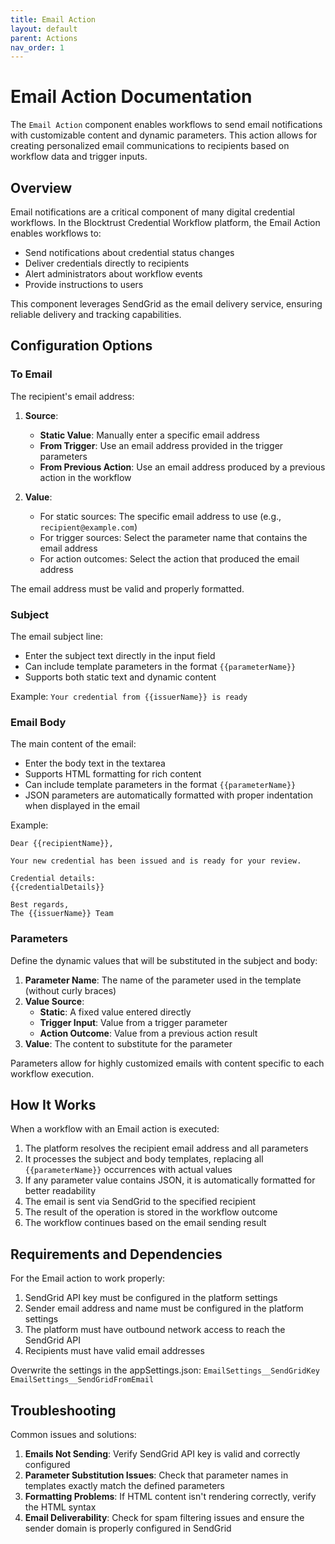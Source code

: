 ```yaml
---
title: Email Action
layout: default
parent: Actions
nav_order: 1
---
```


# Email Action Documentation

The `Email Action` component enables workflows to send email notifications with customizable content and dynamic parameters. This action allows for creating personalized email communications to recipients based on workflow data and trigger inputs.

## Overview

Email notifications are a critical component of many digital credential workflows. In the Blocktrust Credential Workflow platform, the Email Action enables workflows to:

- Send notifications about credential status changes
- Deliver credentials directly to recipients
- Alert administrators about workflow events
- Provide instructions to users

This component leverages SendGrid as the email delivery service, ensuring reliable delivery and tracking capabilities.

## Configuration Options

### To Email

The recipient's email address:

1. **Source**: 
   - **Static Value**: Manually enter a specific email address
   - **From Trigger**: Use an email address provided in the trigger parameters
   - **From Previous Action**: Use an email address produced by a previous action in the workflow

2. **Value**: 
   - For static sources: The specific email address to use (e.g., `recipient@example.com`)
   - For trigger sources: Select the parameter name that contains the email address
   - For action outcomes: Select the action that produced the email address

The email address must be valid and properly formatted.

### Subject

The email subject line:

- Enter the subject text directly in the input field
- Can include template parameters in the format `{{parameterName}}`
- Supports both static text and dynamic content

Example: `Your credential from {{issuerName}} is ready`

### Email Body

The main content of the email:

- Enter the body text in the textarea
- Supports HTML formatting for rich content
- Can include template parameters in the format `{{parameterName}}`
- JSON parameters are automatically formatted with proper indentation when displayed in the email

Example:
```
Dear {{recipientName}},

Your new credential has been issued and is ready for your review.

Credential details:
{{credentialDetails}}

Best regards,
The {{issuerName}} Team
```

### Parameters

Define the dynamic values that will be substituted in the subject and body:

1. **Parameter Name**: The name of the parameter used in the template (without curly braces)
2. **Value Source**:
   - **Static**: A fixed value entered directly
   - **Trigger Input**: Value from a trigger parameter
   - **Action Outcome**: Value from a previous action result
3. **Value**: The content to substitute for the parameter

Parameters allow for highly customized emails with content specific to each workflow execution.

## How It Works

When a workflow with an Email action is executed:

1. The platform resolves the recipient email address and all parameters
2. It processes the subject and body templates, replacing all `{{parameterName}}` occurrences with actual values
3. If any parameter value contains JSON, it is automatically formatted for better readability
4. The email is sent via SendGrid to the specified recipient
5. The result of the operation is stored in the workflow outcome
6. The workflow continues based on the email sending result


## Requirements and Dependencies

For the Email action to work properly:

1. SendGrid API key must be configured in the platform settings
2. Sender email address and name must be configured in the platform settings
3. The platform must have outbound network access to reach the SendGrid API
4. Recipients must have valid email addresses

Overwrite the settings in the appSettings.json:
`EmailSettings__SendGridKey`
`EmailSettings__SendGridFromEmail`

## Troubleshooting

Common issues and solutions:

1. **Emails Not Sending**: Verify SendGrid API key is valid and correctly configured
2. **Parameter Substitution Issues**: Check that parameter names in templates exactly match the defined parameters
3. **Formatting Problems**: If HTML content isn't rendering correctly, verify the HTML syntax
4. **Email Deliverability**: Check for spam filtering issues and ensure the sender domain is properly configured in SendGrid
